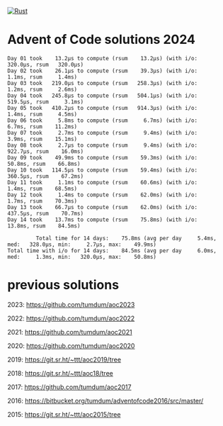 [![Rust](https://github.com/tumdum/aoc2024/actions/workflows/rust.yml/badge.svg)](https://github.com/tumdum/aoc2024/actions/workflows/rust.yml)

# Advent of Code solutions 2024

```
Day 01 took    13.2µs to compute (rsum    13.2µs) (with i/o:   320.0µs, rsum   320.0µs)
Day 02 took    26.1µs to compute (rsum    39.3µs) (with i/o:     1.1ms, rsum     1.4ms)
Day 03 took   219.0µs to compute (rsum   258.3µs) (with i/o:     1.2ms, rsum     2.6ms)
Day 04 took   245.8µs to compute (rsum   504.1µs) (with i/o:   519.5µs, rsum     3.1ms)
Day 05 took   410.2µs to compute (rsum   914.3µs) (with i/o:     1.4ms, rsum     4.5ms)
Day 06 took     5.8ms to compute (rsum     6.7ms) (with i/o:     6.7ms, rsum    11.2ms)
Day 07 took     2.7ms to compute (rsum     9.4ms) (with i/o:     3.9ms, rsum    15.1ms)
Day 08 took     2.7µs to compute (rsum     9.4ms) (with i/o:   922.7µs, rsum    16.0ms)
Day 09 took    49.9ms to compute (rsum    59.3ms) (with i/o:    50.8ms, rsum    66.8ms)
Day 10 took   114.5µs to compute (rsum    59.4ms) (with i/o:   360.5µs, rsum    67.2ms)
Day 11 took     1.1ms to compute (rsum    60.6ms) (with i/o:     1.4ms, rsum    68.5ms)
Day 12 took     1.4ms to compute (rsum    62.0ms) (with i/o:     1.7ms, rsum    70.3ms)
Day 13 took    66.7µs to compute (rsum    62.0ms) (with i/o:   437.5µs, rsum    70.7ms)
Day 14 took    13.7ms to compute (rsum    75.8ms) (with i/o:    13.8ms, rsum    84.5ms)

         Total time for 14 days:    75.8ms (avg per day     5.4ms, med:   328.0µs, min:     2.7µs, max:    49.9ms)
Total time with i/o for 14 days:    84.5ms (avg per day     6.0ms, med:     1.3ms, min:   320.0µs, max:    50.8ms)
```

# previous solutions

2023: https://github.com/tumdum/aoc2023

2022: https://github.com/tumdum/aoc2022

2021: https://github.com/tumdum/aoc2021

2020: https://github.com/tumdum/aoc2020

2019: https://git.sr.ht/~ttt/aoc2019/tree

2018: https://git.sr.ht/~ttt/aoc18/tree

2017: https://github.com/tumdum/aoc2017

2016: https://bitbucket.org/tumdum/adventofcode2016/src/master/

2015: https://git.sr.ht/~ttt/aoc2015/tree
